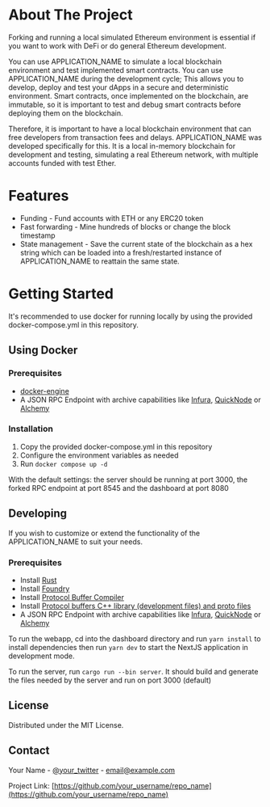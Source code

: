 <!-- ABOUT THE PROJECT -->
# About The Project
Forking and running a local simulated Ethereum environment is essential if you want to work with DeFi or do general Ethereum development.

You can use APPLICATION_NAME to simulate a local blockchain environment and test implemented smart contracts.
You can use APPLICATION_NAME during the development cycle; This allows you to develop, deploy and test your dApps in a secure and deterministic environment.
Smart contracts, once implemented on the blockchain, are immutable, so it is important to test and debug smart contracts before deploying them on the blockchain.

Therefore, it is important to have a local blockchain environment that can free developers from transaction fees and delays.
APPLICATION_NAME was developed specifically for this.
It is a local in-memory blockchain for development and testing, simulating a real Ethereum network, with multiple accounts funded with test Ether.

<!-- Features -->
# Features

- Funding - Fund accounts with ETH or any ERC20 token
- Fast forwarding - Mine hundreds of blocks or change the block timestamp
- State management - Save the current state of the blockchain as a hex string which can be loaded into a fresh/restarted instance of APPLICATION_NAME to reattain the same state.

<!-- Getting Started -->
# Getting Started
It's recommended to use docker for running locally by using the provided docker-compose.yml in this repository.

## Using Docker

### Prerequisites
- [docker-engine](https://docs.docker.com/engine/install/)
- A JSON RPC Endpoint with archive capabilities like [Infura](https://www.infura.io/), [QuickNode](https://www.quicknode.com/) or [Alchemy](https://www.alchemy.com/)

### Installation
1. Copy the provided docker-compose.yml in this repository
2. Configure the environment variables as needed
3. Run `docker compose up -d`

With the default settings: the server should be running at port 3000, the forked RPC endpoint at port 8545 and the dashboard at port 8080

## Developing
If you wish to customize or extend the functionality of the APPLICATION_NAME to suit your needs.

### Prerequisites
- Install [Rust](https://www.rust-lang.org/tools/install)
- Install [Foundry](https://book.getfoundry.sh/getting-started/installation)
- Install [Protocol Buffer Compiler](https://grpc.io/docs/protoc-installation)
- Install [Protocol buffers C++ library (development files) and proto files](https://packages.debian.org/sid/libprotobuf-dev)
- A JSON RPC Endpoint with archive capabilities like [Infura](https://www.infura.io), [QuickNode](https://www.quicknode.com) or [Alchemy](https://www.alchemy.com)

To run the webapp, cd into the dashboard directory and run `yarn install` to install dependencies then run `yarn dev` to start the NextJS application in development mode.

To run the server, run `cargo run --bin server`. It should build and generate the files needed by the server and run on port 3000 (default)

<!-- LICENSE -->
## License

Distributed under the MIT License.

<!-- CONTACT -->
## Contact

Your Name - [@your_twitter](https://twitter.com/your_username) - email@example.com

Project Link: [https://github.com/your_username/repo_name](https://github.com/your_username/repo_name)

